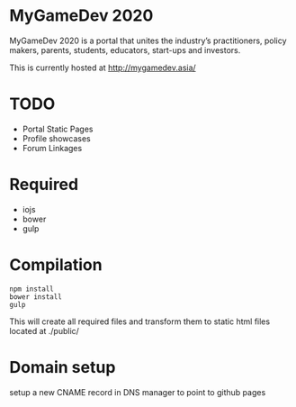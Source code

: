 MyGameDev 2020
==============

MyGameDev 2020 is a portal that unites the industry’s practitioners, policy makers, parents, students, educators, start-ups and investors.


This is currently hosted at http://mygamedev.asia/


TODO
====
- Portal Static Pages
- Profile showcases
- Forum Linkages


Required
========
- iojs
- bower
- gulp


Compilation
===========
```
npm install
bower install
gulp
```

This will create all required files and transform them to static html files located at ./public/


Domain setup
============
setup a new CNAME record in DNS manager to point to github pages
